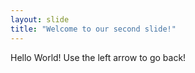 ```yaml
---
layout: slide
title: "Welcome to our second slide!"
---
```


Hello World!
Use the left arrow to go back!

